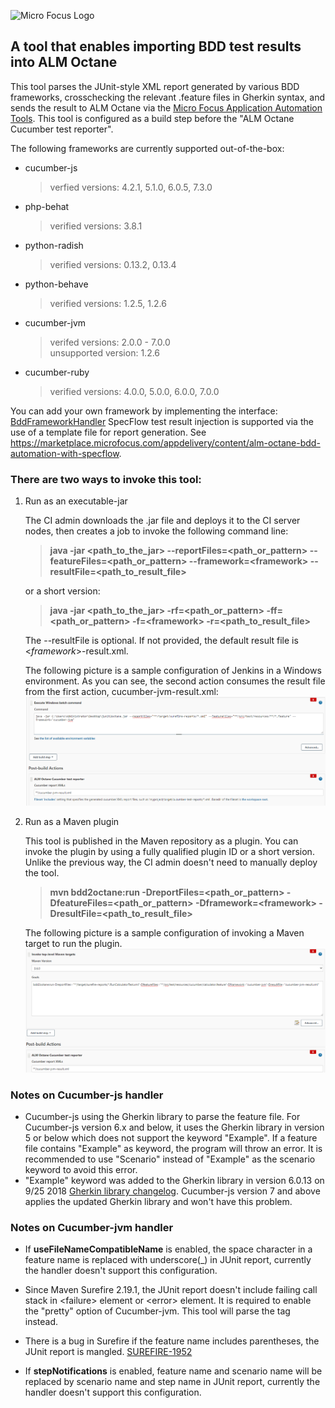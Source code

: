 ![Micro Focus Logo](https://upload.wikimedia.org/wikipedia/commons/thumb/9/9a/Micro_Focus_logo.svg/220px-Micro_Focus_logo.svg.png)
## A tool that enables importing BDD test results into ALM Octane

This tool parses the JUnit-style XML report generated by various BDD frameworks, crosschecking
the relevant .feature files in Gherkin syntax, 
and sends the result to ALM Octane via the 
[Micro Focus Application Automation Tools](https://plugins.jenkins.io/hp-application-automation-tools-plugin/).
This tool is configured as a build step before the "ALM Octane Cucumber test reporter". 

The following frameworks are currently supported out-of-the-box: 
- cucumber-js
  > verfied versions: 4.2.1, 5.1.0, 6.0.5, 7.3.0
- php-behat
  > verified versions: 3.8.1
- python-radish
  > verified versions: 0.13.2, 0.13.4 
- python-behave
  > verified versions: 1.2.5, 1.2.6
- cucumber-jvm
  > verifed versions: 2.0.0 - 7.0.0  
  > unsupported version: 1.2.6
- cucumber-ruby
  > verified versions: 4.0.0, 5.0.0, 6.0.0, 7.0.0

You can add your own framework by implementing the interface: [BddFrameworkHandler](./src/main/java/com/microfocus/bdd/api/BddFrameworkHandler.java)
SpecFlow test result injection is supported via the use of a template file for report generation. See https://marketplace.microfocus.com/appdelivery/content/alm-octane-bdd-automation-with-specflow.

### There are two ways to invoke this tool:
 1. Run as an executable-jar
    
    The CI admin downloads the .jar file and deploys it to the CI server nodes,
    then creates a job to invoke the following command line: 
     
    >**java -jar <path_to_the_jar> --reportFiles=<path_or_pattern> --featureFiles=<path_or_pattern> --framework=\<framework> --resultFile=\<path_to_result_file>**
    
    or a short version:
    > **java -jar <path_to_the_jar> -rf=<path_or_pattern> -ff=<path_or_pattern> -f=\<framework> -r=\<path_to_result_file>**
    
    The --resultFile is optional. If not provided, the default result file is <*framework*>-result.xml. 
     
    The following picture is a sample configuration of Jenkins in a Windows environment. As you can see, the second action consumes the result
    file from the first action, cucumber-jvm-result.xml:
    ![Run as jar](./run_as_jar.png)

 2. Run as a Maven plugin

    This tool is published in the Maven repository as a plugin. You can invoke the plugin by using a fully qualified plugin ID
    or a short version. Unlike the previous way, the CI admin doesn't need to manually deploy the tool.

    > **mvn bdd2octane:run -DreportFiles=<path_or_pattern> -DfeatureFiles=<path_or_pattern> -Dframework=\<framework> -DresultFile=<path_to_result_file>**

    The following picture is a sample configuration of invoking a Maven target to run the plugin.
    ![Run as mvn](./run_as_mvn.png)

### Notes on Cucumber-js handler

* Cucumber-js using the Gherkin library to parse the feature file. For Cucumber-js version 6.x and below, it uses the Gherkin
  library in version 5 or below which does not support the keyword "Example". 
  If a feature file contains "Example" as keyword, the program will throw an error.
  It is recommended to use "Scenario" instead of "Example" as the scenario keyword to avoid this error.
* "Example" keyword was added to the Gherkin library in version 6.0.13 on 9/25
  2018 [Gherkin library changelog](https://github.com/cucumber/common/blob/main/gherkin/CHANGELOG.md#6013---2018-09-25).
  Cucumber-js version 7 and above applies the updated Gherkin library and won't have this problem.

### Notes on Cucumber-jvm handler
* If **useFileNameCompatibleName** is enabled, the space character in a feature name is replaced with underscore(_) in JUnit report,
  currently the handler doesn't support this configuration.
    
* Since Maven Surefire 2.19.1, the JUnit report doesn't include failing call stack in \<failure> element or \<error> element. 
It is required to enable the "pretty" option of Cucumber-jvm. This tool will parse the <system-out> tag instead.
  
* There is a bug in Surefire if the feature name includes parentheses, the JUnit report is mangled. [SUREFIRE-1952](https://issues.apache.org/jira/browse/SUREFIRE-1952)

* If **stepNotifications** is enabled, feature name and scenario name will be replaced by scenario name and step name in JUnit report,
  currently the handler doesn't support this configuration.
